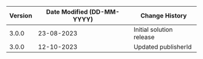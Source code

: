 | **Version** | **Date Modified (DD-MM-YYYY)** | **Change History**                          |
|-------------|--------------------------------|---------------------------------------------|
| 3.0.0       | 23-08-2023                     | Initial solution release                    |
| 3.0.0       | 12-10-2023                     | Updated publisherId                         |
